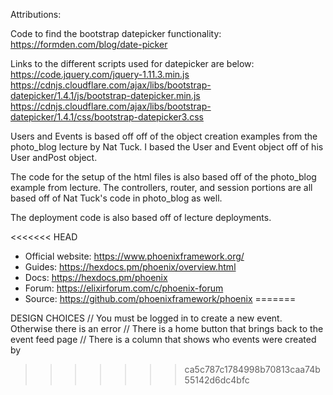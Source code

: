 Attributions:

Code to find the bootstrap datepicker functionality:
https://formden.com/blog/date-picker

Links to the different scripts used for datepicker are below:
https://code.jquery.com/jquery-1.11.3.min.js
https://cdnjs.cloudflare.com/ajax/libs/bootstrap-datepicker/1.4.1/js/bootstrap-datepicker.min.js
https://cdnjs.cloudflare.com/ajax/libs/bootstrap-datepicker/1.4.1/css/bootstrap-datepicker3.css

Users and Events is based off off of the object creation examples from the photo_blog lecture by Nat Tuck. I based the User and Event object off of his User andPost object.

The code for the setup of the html files is also based off of the photo_blog example from lecture. The controllers, router, and session portions are all based off of Nat Tuck's code in photo_blog as well.

The deployment code is also based off of lecture deployments.

<<<<<<< HEAD
  * Official website: https://www.phoenixframework.org/
  * Guides: https://hexdocs.pm/phoenix/overview.html
  * Docs: https://hexdocs.pm/phoenix
  * Forum: https://elixirforum.com/c/phoenix-forum
  * Source: https://github.com/phoenixframework/phoenix
=======

DESIGN CHOICES
// You must be logged in to create a new event. Otherwise there is an error
// There is a home button that brings back to the event feed page
// There is a column that shows who events were created by
>>>>>>> ca5c787c1784998b70813caa74b55142d6dc4bfc
